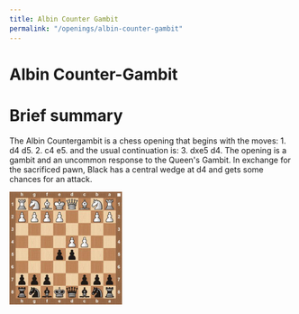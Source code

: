 ```yaml
---
title: Albin Counter Gambit
permalink: "/openings/albin-counter-gambit"
---
```


Albin Counter-Gambit
====================

# Brief summary


The Albin Countergambit is a chess opening that begins with the moves: 1. d4 d5. 2. c4 e5. and the usual continuation is: 3. dxe5 d4. The opening is a gambit and an uncommon response to the Queen's Gambit. In exchange for the sacrificed pawn, Black has a central wedge at d4 and gets some chances for an attack.

<img src="/img/Albin Counter-Gambit.jpg" width="200"/>
